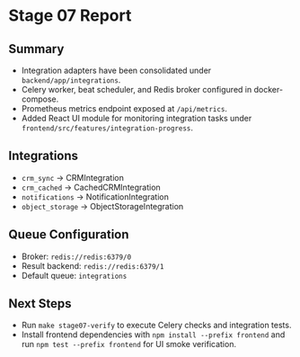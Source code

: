 # Stage 07 Report

## Summary
- Integration adapters have been consolidated under `backend/app/integrations`.
- Celery worker, beat scheduler, and Redis broker configured in docker-compose.
- Prometheus metrics endpoint exposed at `/api/metrics`.
- Added React UI module for monitoring integration tasks under `frontend/src/features/integration-progress`.

## Integrations
- `crm_sync` → CRMIntegration
- `crm_cached` → CachedCRMIntegration
- `notifications` → NotificationIntegration
- `object_storage` → ObjectStorageIntegration

## Queue Configuration
- Broker: `redis://redis:6379/0`
- Result backend: `redis://redis:6379/1`
- Default queue: `integrations`

## Next Steps
- Run `make stage07-verify` to execute Celery checks and integration tests.
- Install frontend dependencies with `npm install --prefix frontend` and run `npm test --prefix frontend` for UI smoke verification.
